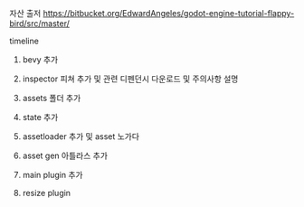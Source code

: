 자산 출저
https://bitbucket.org/EdwardAngeles/godot-engine-tutorial-flappy-bird/src/master/


timeline
1. bevy 추가
2. inspector 피쳐 추가 및 관련 디펜던시 다운로드 및 주의사항 설명
3. assets 폴더 추가
4. state 추가

5. assetloader 추가 및 asset 노가다
6. asset gen 아틀라스 추가
7. main plugin 추가
8. resize plugin